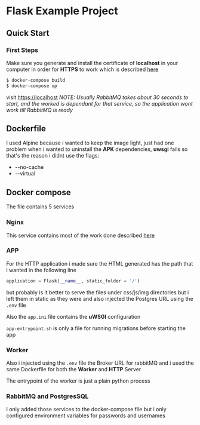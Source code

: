 # Flask Example Project

## Quick Start

### First Steps
Make sure you generate and install the certificate of **localhost** in your computer in order for **HTTPS** to work which is described [here](nginx/README.md)
```sh
$ docker-compose build
$ docker-compose up
```
visit [https://localhost](https://localhost)
_NOTE: Usually RabbitMQ takes about 30 seconds to start, and the worked is dependant for that service, so the application wont work till RabbitMQ is ready_

## Dockerfile

I used Alpine because i wanted to keep the image light, just had one problem when i wanted to uninstall the **APK** dependencies, **uwsgi** fails so that's the reason i didnt use the flags:
- --no-cache
- --virtual

## Docker compose
The file contains 5 services

### Nginx
This service contains most of the work done described [here](nginx/README.md)

### APP
For the HTTP application i made sure the HTML generated has the path that i wanted in the following line
```python
application = Flask(__name__, static_folder = '/')
```
but probably is it better to serve the files under css/js/img directories but i left them in static as they were and also injected the Postgres URL using the `.env` file

Also the `app.ini` file contains the **uWSGI** configuration

`app-entrypoint.sh` is only a file for running migrations before starting the app

### Worker
Also i injected using the `.env` file the Broker URL for rabbitMQ and i used the same Dockerfile for both the **Worker** and **HTTP** Server

The entrypoint of the worker is just a plain python process

### RabbitMQ and PostgresSQL

I only added those services to the docker-compose file but i only configured environment variables for passwords and usernames

